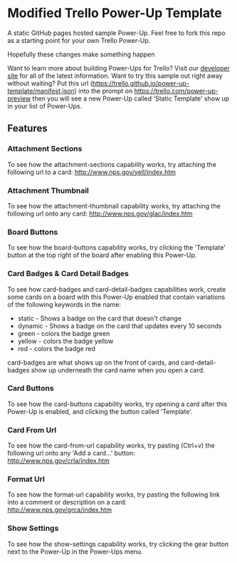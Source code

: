 # Modified Trello Power-Up Template
A static GitHub pages hosted sample Power-Up. Feel free to fork this repo as a starting point for your own Trello Power-Up.

Hopefully these changes make something happen

Want to learn more about building Power-Ups for Trello? Visit our [developer site](https://developers.trello.com/power-ups) for all of the latest information. Want to try this sample out right away without waiting? Put this url (https://trello.github.io/power-up-template/manifest.json) into the prompt on https://trello.com/power-up-preview then you will see a new Power-Up called 'Static Template' show up in your list of Power-Ups.

## Features

### Attachment Sections
To see how the attachment-sections capability works, try attaching the following url to a card: http://www.nps.gov/yell/index.htm

### Attachment Thumbnail
To see how the attachment-thumbnail capability works, try attaching the following url onto any card: http://www.nps.gov/glac/index.htm

### Board Buttons
To see how the board-buttons capability works, try clicking the 'Template' button at the top right of the board after enabling this Power-Up.

### Card Badges & Card Detail Badges
To see how card-badges and card-detail-badges capabilities work, create some cards on a board with this Power-Up enabled that contain variations of the following keywords in the name:

- static - Shows a badge on the card that doesn't change
- dynamic - Shows a badge on the card that updates every 10 seconds
- green - colors the badge green
- yellow - colors the badge yellow
- red - colors the badge red

card-badges are what shows up on the front of cards, and card-detail-badges show up underneath the card name when you open a card.

### Card Buttons
To see how the card-buttons capability works, try opening a card after this Power-Up is enabled, and clicking the button called 'Template'.

### Card From Url
To see how the card-from-url capability works, try pasting (Ctrl+v) the following url onto any 'Add a card...' button: http://www.nps.gov/crla/index.htm

### Format Url
To see how the format-url capability works, try pasting the following link into a comment or description on a card: http://www.nps.gov/grca/index.htm

### Show Settings
To see how the show-settings capability works, try clicking the gear button next to the Power-Up in the Power-Ups menu.
